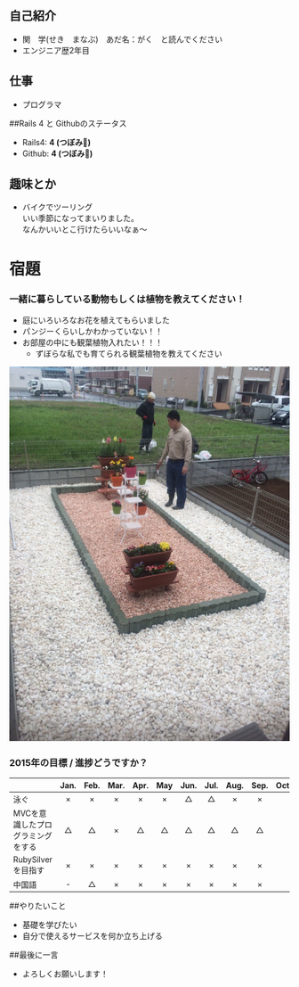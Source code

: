 ﻿## 自己紹介

- 関　学(せき　まなぶ)　あだ名：がく　と読んでください
- エンジニア歴2年目

## 仕事
- プログラマ

##Rails 4 と Githubのステータス
- Rails4: **4 (つぼみ:tulip:)**
- Github: **4 (つぼみ:tulip:)**

## 趣味とか
- バイクでツーリング  
いい季節になってまいりました。  
なんかいいとこ行けたらいいなぁ～

# 宿題 
### 一緒に暮らしている動物もしくは植物を教えてください！
- 庭にいろいろなお花を植えてもらいました
- パンジーくらいしかわかっていない！！
- お部屋の中にも観葉植物入れたい！！！
    - ずぼらな私でも育てられる観葉植物を教えてください

![garden](https://raw.githubusercontent.com/ManabuSeki/git_tutorial/master/images/garden.jpg)

### 2015年の目標 / 進捗どうですか？
|                                     |Jan.|Feb.|Mar.|Apr.|May|Jun.|Jul.|Aug.|Sep.|Oct.|Nov.|Dec.|
|:----------------------------------- |:--:|:--:|:--:|:--:|:--:|:--:|:--:|:--:|:--:|:--:|:--:|:--:|
|泳ぐ                                 | ×  | ×  |  ×  |  ×  |  ×  |  △  |  △  |  ×  |  ×  |    |    |    |
|MVCを意識したプログラミングをする    | △  | △  |  ×  |  △  |  △  |  △  |  △  |  △  |  △  |    |    |    |
|RubySilverを目指す                     | ×  | ×  |  ×  |  ×  |  ×  |  ×  |  ×  |  ×  |  ×  |    |    |    |
|中国語                               | -  | △  |  ×  |  ×  |  ×  |  ×  |  ×  |  ×  |  ×  |    |    |    |

##やりたいこと
- 基礎を学びたい
- 自分で使えるサービスを何か立ち上げる

##最後に一言
- よろしくお願いします！ 
